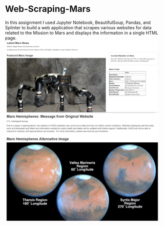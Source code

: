 # Web-Scraping-Mars
In this assignment I used Jupyter Notebook, BeautifulSoup, Pandas, and Splinter to build a web application that scrapes various websites for data related to the Mission to Mars and displays the information in a single HTML page. 
![Images/mission_to_mars.png](Images/mission_to_mars.png)
![Images/mission_to_mars1.png](Images/mission_to_mars1.png)

